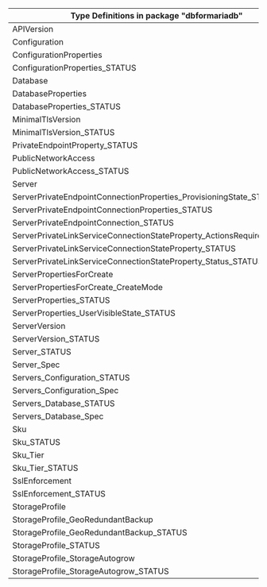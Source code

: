 | Type Definitions in package "dbformariadb"                             | v1beta20180601 |
|------------------------------------------------------------------------|----------------|
| APIVersion                                                             | v1beta20180601 |
| Configuration                                                          | v1beta20180601 |
| ConfigurationProperties                                                | v1beta20180601 |
| ConfigurationProperties_STATUS                                         | v1beta20180601 |
| Database                                                               | v1beta20180601 |
| DatabaseProperties                                                     | v1beta20180601 |
| DatabaseProperties_STATUS                                              | v1beta20180601 |
| MinimalTlsVersion                                                      | v1beta20180601 |
| MinimalTlsVersion_STATUS                                               | v1beta20180601 |
| PrivateEndpointProperty_STATUS                                         | v1beta20180601 |
| PublicNetworkAccess                                                    | v1beta20180601 |
| PublicNetworkAccess_STATUS                                             | v1beta20180601 |
| Server                                                                 | v1beta20180601 |
| ServerPrivateEndpointConnectionProperties_ProvisioningState_STATUS     | v1beta20180601 |
| ServerPrivateEndpointConnectionProperties_STATUS                       | v1beta20180601 |
| ServerPrivateEndpointConnection_STATUS                                 | v1beta20180601 |
| ServerPrivateLinkServiceConnectionStateProperty_ActionsRequired_STATUS | v1beta20180601 |
| ServerPrivateLinkServiceConnectionStateProperty_STATUS                 | v1beta20180601 |
| ServerPrivateLinkServiceConnectionStateProperty_Status_STATUS          | v1beta20180601 |
| ServerPropertiesForCreate                                              | v1beta20180601 |
| ServerPropertiesForCreate_CreateMode                                   | v1beta20180601 |
| ServerProperties_STATUS                                                | v1beta20180601 |
| ServerProperties_UserVisibleState_STATUS                               | v1beta20180601 |
| ServerVersion                                                          | v1beta20180601 |
| ServerVersion_STATUS                                                   | v1beta20180601 |
| Server_STATUS                                                          | v1beta20180601 |
| Server_Spec                                                            | v1beta20180601 |
| Servers_Configuration_STATUS                                           | v1beta20180601 |
| Servers_Configuration_Spec                                             | v1beta20180601 |
| Servers_Database_STATUS                                                | v1beta20180601 |
| Servers_Database_Spec                                                  | v1beta20180601 |
| Sku                                                                    | v1beta20180601 |
| Sku_STATUS                                                             | v1beta20180601 |
| Sku_Tier                                                               | v1beta20180601 |
| Sku_Tier_STATUS                                                        | v1beta20180601 |
| SslEnforcement                                                         | v1beta20180601 |
| SslEnforcement_STATUS                                                  | v1beta20180601 |
| StorageProfile                                                         | v1beta20180601 |
| StorageProfile_GeoRedundantBackup                                      | v1beta20180601 |
| StorageProfile_GeoRedundantBackup_STATUS                               | v1beta20180601 |
| StorageProfile_STATUS                                                  | v1beta20180601 |
| StorageProfile_StorageAutogrow                                         | v1beta20180601 |
| StorageProfile_StorageAutogrow_STATUS                                  | v1beta20180601 |
